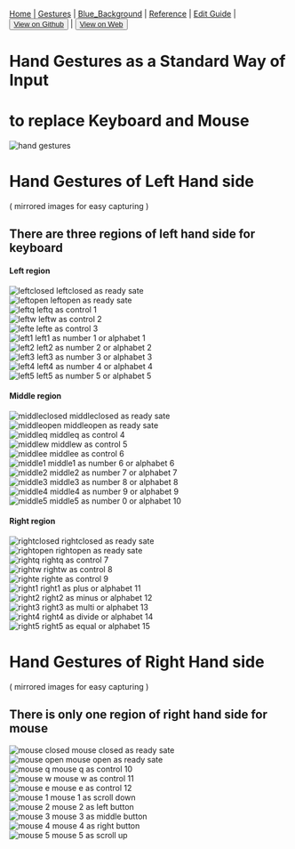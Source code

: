 [Home](/README.md) | [Gestures](/gestures.md) | [Blue_Background](/blue_background.md) | [Reference](/reference.md) | [Edit Guide](/editguide.md) | <button class="nav" ><a href="https://github.com/whatifif/handgesture/">View on Github</a></button>  |  <button class="nav" ><a href="https://whatifif.github.io/handgesture/">View on Web</a></button>

# Hand Gestures as a Standard Way of Input  
# to replace Keyboard and Mouse

![hand gestures](/resources/gestures/hand_gestures.png)


# Hand Gestures of Left Hand side 
( mirrored images for easy capturing )


## There are three regions of left hand side for keyboard  

#### Left region
![leftclosed](/resources/gestures/lc.jpg)  leftclosed as ready sate  
![leftopen](/resources/gestures/lo.jpg)  leftopen as ready sate  
![leftq](/resources/gestures/lq.jpg)  leftq as control 1  
![leftw](/resources/gestures/lw.jpg)  leftw as control 2  
![lefte](/resources/gestures/le.jpg)  lefte as control 3  
![left1](/resources/gestures/l1.jpg)  left1 as number 1 or alphabet 1  
![left2](/resources/gestures/l2.jpg)  left2 as number 2 or alphabet 2  
![left3](/resources/gestures/l3.jpg)  left3 as number 3 or alphabet 3  
![left4](/resources/gestures/l4.jpg)  left4 as number 4 or alphabet 4  
![left5](/resources/gestures/l5.jpg)  left5 as number 5 or alphabet 5  



#### Middle region
![middleclosed](/resources/gestures/mc.jpg)  middleclosed as ready sate  
![middleopen](/resources/gestures/mo.jpg)  middleopen as ready sate  
![middleq](/resources/gestures/mq.jpg)  middleq as control 4  
![middlew](/resources/gestures/mw.jpg)  middlew as control 5  
![middlee](/resources/gestures/me.jpg)  middlee as control 6  
![middle1](/resources/gestures/m1.jpg)  middle1 as number 6 or alphabet 6  
![middle2](/resources/gestures/m2.jpg)  middle2 as number 7 or alphabet 7  
![middle3](/resources/gestures/m3.jpg)  middle3 as number 8 or alphabet 8  
![middle4](/resources/gestures/m4.jpg)  middle4 as number 9 or alphabet 9  
![middle5](/resources/gestures/m5.jpg)  middle5 as number 0 or alphabet 10  



#### Right region
![rightclosed](/resources/gestures/rc.jpg)  rightclosed as ready sate  
![rightopen](/resources/gestures/ro.jpg)  rightopen as ready sate  
![rightq](/resources/gestures/rq.jpg)  rightq as control 7  
![rightw](/resources/gestures/rw.jpg)  rightw as control 8  
![righte](/resources/gestures/re.jpg)  righte as control 9  
![right1](/resources/gestures/r1.jpg)  right1 as plus or alphabet 11  
![right2](/resources/gestures/r2.jpg)  right2 as minus or alphabet 12  
![right3](/resources/gestures/r3.jpg)  right3 as multi or alphabet 13  
![right4](/resources/gestures/r4.jpg)  right4 as divide or alphabet 14  
![right5](/resources/gestures/r5.jpg)  right5 as equal  or alphabet 15  



# Hand Gestures of Right Hand side
( mirrored images for easy capturing )

## There is only one region of right hand side for mouse
![mouse closed](/resources/gestures/vc.jpg)  mouse closed as ready sate  
![mouse open](/resources/gestures/vo.jpg)  mouse open as ready sate  
![mouse q](/resources/gestures/vq.jpg)  mouse q as control 10  
![mouse w](/resources/gestures/vw.jpg)  mouse w as control 11  
![mouse e](/resources/gestures/ve.jpg)  mouse e as control 12  
![mouse 1](/resources/gestures/v1.jpg)  mouse 1 as scroll down  
![mouse 2](/resources/gestures/v2.jpg)  mouse 2 as left button  
![mouse 3](/resources/gestures/v3.jpg)  mouse 3 as middle button  
![mouse 4](/resources/gestures/v4.jpg)  mouse 4 as right button  
![mouse 5](/resources/gestures/v5.jpg)  mouse 5 as scroll up  






